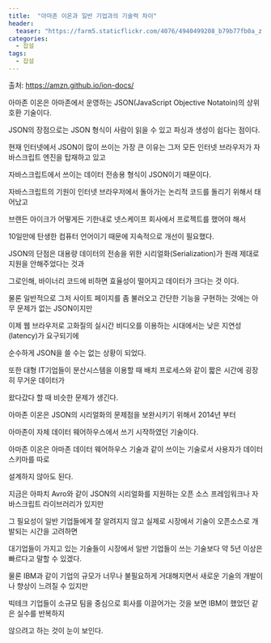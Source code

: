 ```yaml
---
title:  "아마존 이온과 일반 기업과의 기술력 차이"
header:
  teaser: "https://farm5.staticflickr.com/4076/4940499208_b79b77fb0a_z.jpg"
categories: 
  - 잡설
tags:
  - 잡설
---
```


  출처: https://amzn.github.io/ion-docs/
  
  아마존 이온은 아마존에서 운영하는 JSON(JavaScript Objective Notatoin)의 상위호환 기술이다.
  
  JSON의 장점으로는 JSON 형식이 사람이 읽을 수 있고 파싱과 생성이 쉽다는 점이다.
  
  현재 인터넷에서 JSON이 많이 쓰이는 가장 큰 이유는 그저 모든 인터넷 브라우저가 자바스크립트 엔진을 탑재하고 있고
  
  자바스크립트에서 쓰이는 데이터 전송용 형식이 JSON이기 때문이다.
  
  자바스크립트의 기원이 인터넷 브라우저에서 돌아가는 논리적 코드를 돌리기 위해서 태어났고
  
  브랜든 아이크가 어떻게든 기한내로 넷스케이프 회사에서 프로젝트를 했어야 해서
  
  10일만에 탄생한 컴퓨터 언어이기 때문에 지속적으로 개선이 필요했다.
  
  JSON의 단점은 대용량 데이터의 전송을 위한 시리얼화(Serialization)가 원래 제대로 지원을 안해주었다는 것과
  
  그로인해, 바이너리 코드에 비하면 효율성이 떨어지고 데이터가 크다는 것 이다.
  
  물론 일반적으로 그저 사이트 페이지를 좀 불러오고 간단한 기능을 구현하는 것에는 아무 문제가 없는 JSON이지만
  
  이제 웹 브라우저로 고화질의 실시간 비디오를 이용하는 시대에서는 낮은 지연성(latency)가 요구되기에
  
  순수하게 JSON을 쓸 수는 없는 상황이 되었다.
  
  또한 대형 IT기업들이 분산시스템을 이용할 때 배치 프로세스와 같이 짧은 시간에 굉장히 무거운 데이터가
  
  왔다갔다 할 때 비슷한 문제가 생긴다.
  
  아마존 이온은 JSON의 시리얼화의 문제점을 보완시키기 위해서 2014년 부터
  
  아마존이 자체 데이터 웨어하우스에서 쓰기 시작하였던 기술이다.
  
  아마존 이온은 아마존 데이터 웨어하우스 기술과 같이 쓰이는 기술로서 사용자가 데이터 스키마를 따로
  
  설계하지 않아도 된다.
  
  지금은 아파치 Avro와 같이 JSON의 시리얼화를 지원하는 오픈 소스 프레임워크나 자바스크립트 라이브러리가 있지만
  
  그 필요성이 일반 기업들에게 잘 알려지지 않고 실제로 시장에서 기술이 오픈소스로 개발되는 시간을 고려하면
  
  대기업들이 가지고 있는 기술들이 시장에서 일반 기업들이 쓰는 기술보다 약 5년 이상은 빠르다고 말할 수 있겠다.
  
  물론 IBM과 같이 기업의 규모가 너무나 불필요하게 거대해지면서 새로운 기술의 개발이나 향상이 느려질 수 있지만
  
  빅테크 기업들이 소규모 팀을 중심으로 회사를 이끌어가는 것을 보면 IBM이 했었던 같은 실수를 반복하지
  
  않으려고 하는 것이 눈이 보인다.
  
  
 
 
[^posts]: Footnote test.

